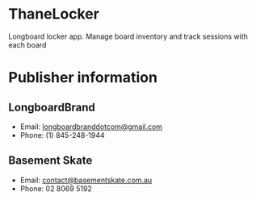 # ThaneLocker
Longboard locker app. Manage board inventory and track sessions with each board

# Publisher information

## LongboardBrand
- Email: longboardbranddotcom@gmail.com
- Phone: (1) 845-248-1944
## Basement Skate
- Email: contact@basementskate.com.au
- Phone: 02 8069 5192
